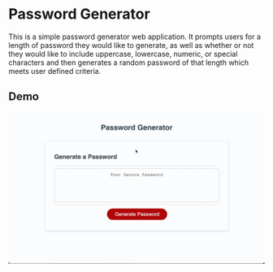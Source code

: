 # Password Generator
This is a simple password generator web application.  It prompts users for a length of password they would like to generate, as well as whether or not they would like to include uppercase, lowercase, numeric, or special characters and then generates a random password of that length which meets user defined criteria.

## Demo
![Password Generator](https://github.com/j-goldrath/password-generator/blob/main/assets/images/password-generator-demo.gif?raw=true)
